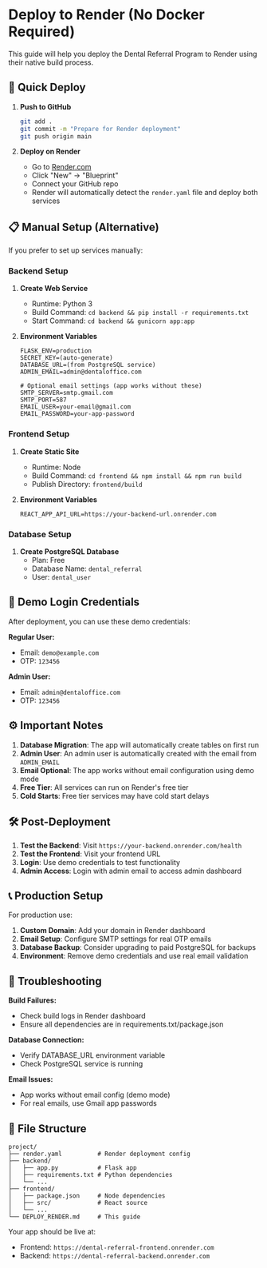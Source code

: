 # Deploy to Render (No Docker Required)

This guide will help you deploy the Dental Referral Program to Render using their native build process.

## 🚀 Quick Deploy

1. **Push to GitHub**
   ```bash
   git add .
   git commit -m "Prepare for Render deployment"
   git push origin main
   ```

2. **Deploy on Render**
   - Go to [Render.com](https://render.com)
   - Click "New" → "Blueprint"
   - Connect your GitHub repo
   - Render will automatically detect the `render.yaml` file and deploy both services

## 📋 Manual Setup (Alternative)

If you prefer to set up services manually:

### Backend Setup
1. **Create Web Service**
   - Runtime: Python 3
   - Build Command: `cd backend && pip install -r requirements.txt`
   - Start Command: `cd backend && gunicorn app:app`

2. **Environment Variables**
   ```
   FLASK_ENV=production
   SECRET_KEY=(auto-generate)
   DATABASE_URL=(from PostgreSQL service)
   ADMIN_EMAIL=admin@dentaloffice.com
   
   # Optional email settings (app works without these)
   SMTP_SERVER=smtp.gmail.com
   SMTP_PORT=587
   EMAIL_USER=your-email@gmail.com
   EMAIL_PASSWORD=your-app-password
   ```

### Frontend Setup
1. **Create Static Site**
   - Runtime: Node
   - Build Command: `cd frontend && npm install && npm run build`
   - Publish Directory: `frontend/build`

2. **Environment Variables**
   ```
   REACT_APP_API_URL=https://your-backend-url.onrender.com
   ```

### Database Setup
1. **Create PostgreSQL Database**
   - Plan: Free
   - Database Name: `dental_referral`
   - User: `dental_user`

## 🔐 Demo Login Credentials

After deployment, you can use these demo credentials:

**Regular User:**
- Email: `demo@example.com`
- OTP: `123456`

**Admin User:**
- Email: `admin@dentaloffice.com`  
- OTP: `123456`

## ⚙️ Important Notes

1. **Database Migration**: The app will automatically create tables on first run
2. **Admin User**: An admin user is automatically created with the email from `ADMIN_EMAIL`
3. **Email Optional**: The app works without email configuration using demo mode
4. **Free Tier**: All services can run on Render's free tier
5. **Cold Starts**: Free tier services may have cold start delays

## 🛠️ Post-Deployment

1. **Test the Backend**: Visit `https://your-backend.onrender.com/health`
2. **Test the Frontend**: Visit your frontend URL
3. **Login**: Use demo credentials to test functionality
4. **Admin Access**: Login with admin email to access admin dashboard

## 📞 Production Setup

For production use:

1. **Custom Domain**: Add your domain in Render dashboard
2. **Email Setup**: Configure SMTP settings for real OTP emails  
3. **Database Backup**: Consider upgrading to paid PostgreSQL for backups
4. **Environment**: Remove demo credentials and use real email validation

## 🐛 Troubleshooting

**Build Failures:**
- Check build logs in Render dashboard
- Ensure all dependencies are in requirements.txt/package.json

**Database Connection:**
- Verify DATABASE_URL environment variable
- Check PostgreSQL service is running

**Email Issues:**
- App works without email config (demo mode)
- For real emails, use Gmail app passwords

## 📁 File Structure

```
project/
├── render.yaml          # Render deployment config
├── backend/
│   ├── app.py           # Flask app
│   ├── requirements.txt # Python dependencies
│   └── ...
├── frontend/
│   ├── package.json     # Node dependencies  
│   ├── src/             # React source
│   └── ...
└── DEPLOY_RENDER.md     # This guide
```

Your app should be live at:
- Frontend: `https://dental-referral-frontend.onrender.com`
- Backend: `https://dental-referral-backend.onrender.com`